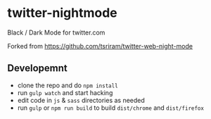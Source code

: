 # twitter-nightmode

Black / Dark Mode for twitter.com

Forked from https://github.com/tsriram/twitter-web-night-mode

## Developemnt

* clone the repo and do `npm install`
* run `gulp watch` and start hacking
* edit code in `js` & `sass` directories as needed
* run `gulp` or `npm run build` to build `dist/chrome` and `dist/firefox`

